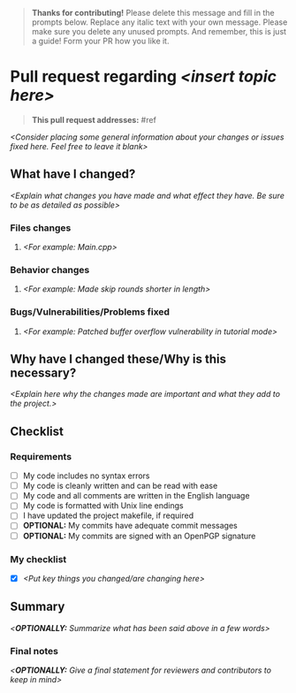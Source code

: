 > **Thanks for contributing!** Please delete this message and fill in the prompts below. Replace any italic text with your own message. Please make sure you delete any unused prompts. And remember, this is just a guide! Form your PR how you like it.

# Pull request regarding _\<insert topic here\>_

> **This pull request addresses:** #ref

_\<Consider placing some general information about your changes or issues fixed here. Feel free to leave it blank\>_

## What have I changed?

_\<Explain what changes you have made and what effect they have. Be sure to be as detailed as possible\>_

### Files changes

1. _\<For example: Main.cpp\>_

### Behavior changes

1. _\<For example: Made skip rounds shorter in length\>_

### Bugs/Vulnerabilities/Problems fixed

1. _\<For example: Patched buffer overflow vulnerability in tutorial mode\>_

## Why have I changed these/Why is this necessary?

_\<Explain here why the changes made are important and what they add to the project.\>_

## Checklist

### Requirements

-   [ ] My code includes no syntax errors
-   [ ] My code is cleanly written and can be read with ease
-   [ ] My code and all comments are written in the English language
-   [ ] My code is formatted with Unix line endings
-   [ ] I have updated the project makefile, if required
-   [ ] **OPTIONAL:** My commits have adequate commit messages
-   [ ] **OPTIONAL:** My commits are signed with an OpenPGP signature

### My checklist

-   [x] _\<Put key things you changed/are changing here\>_

## Summary

_\<**OPTIONALLY:** Summarize what has been said above in a few words\>_

### Final notes

_\<**OPTIONALLY:** Give a final statement for reviewers and contributors to keep in mind\>_
